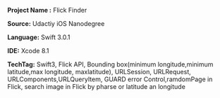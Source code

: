 
**Project Name :**  Flick Finder

**Source:** Udactiy iOS Nanodegree

**Language:** Swift 3.0.1

**IDE:** Xcode 8.1

**TechTag:** Swift3, Flick API, Bounding box(minimum longitude,minimum latitude,max longitude, maxlatitude), URLSession, URLRequest, URLComponents,URLQueryItem, GUARD error Control,ramdomPage in Flick, search image in Flick by pharse or latitude an longitude

